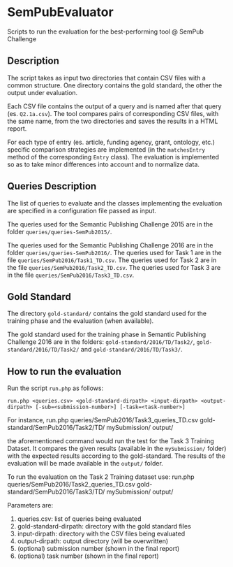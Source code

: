 # SemPubEvaluator
Scripts to run the evaluation for the best-performing tool @ SemPub Challenge

## Description

The script takes as input two directories that contain CSV files with a common structure. 
One directory contains the gold standard, the other the output under evaluation.

Each CSV file contains the output of a query and is named after that query (es. ``Q2.1a.csv``).
The tool compares pairs of corresponding CSV files, with the same name, from the two directories and saves the results in a HTML report.

For each type of entry (es. article, funding agency, grant, ontology, etc.) specific comparison strategies are implemented (in the ``matchesEntry`` method of the corresponding ``Entry`` class).
The evaluation is implemented so as to take minor differences into account and to normalize data.
 
## Queries Description

The list of queries to evaluate and the classes implementing the evaluation are specified in a configuration file passed as input.

The queries used for the Semantic Publishing Challenge 2015 are in the folder ``queries/queries-SemPub2015/``.

The queries used for the Semantic Publishing Challenge 2016 are in the folder ``queries/queries-SemPub2016/``.
The queries used for Task 1 are in the file ``queries/SemPub2016/Task1_TD.csv``.
The queries used for Task 2 are in the file ``queries/SemPub2016/Task2_TD.csv``.
The queries used for Task 3 are in the file ``queries/SemPub2016/Task3_TD.csv``.

## Gold Standard

The directory ``gold-standard/`` contains the gold standard used for the training phase and the evaluation (when available).

The gold standard used for the training phase in Semantic Publishing Challenge 2016 are in the folders: ``gold-standard/2016/TD/Task2/``, ``gold-standard/2016/TD/Task2/`` and ``gold-standard/2016/TD/Task3/``.

## How to run the evaluation
 
Run the script ``run.php`` as follows:

    run.php <queries.csv> <gold-standard-dirpath> <input-dirpath> <output-dirpath> [-sub=<submission-number>] [-task=<task-number>]

For instance,
    run.php queries/SemPub2016/Task3_queries_TD.csv gold-standard/SemPub2016/Task2/TD/ mySubmission/ output/

the aforementioned command would run the test for the Task 3 Training Dataset.
It compares the given results (available in the ``mySubmission/`` folder) with the expected results according to the gold-standard.
The results of the evaluation will be made available in the ``output/`` folder.

To run the evaluation on the Task 2 Training dataset use:
    run.php queries/SemPub2016/Task2_queries_TD.csv gold-standard/SemPub2016/Task3/TD/ mySubmission/ output/


Parameters are:

1.  queries.csv: list of queries being evaluated
2.  gold-standard-dirpath: directory with the gold standard files
3.  input-dirpath: directory with the CSV files being evaluated
4.  output-dirpath: output directory (will be overwritten)
5.  (optional) submission number (shown in the final report)
5.  (optional) task number (shown in the final report)
